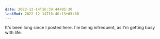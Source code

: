 ```yaml
---
date: 2022-12-14T16:39:44+05:30
lastMod: 2022-12-14T16:40:13+05:30
---
```


It's been long since I posted here. I'm being infrequent, as I'm getting busy with life.
